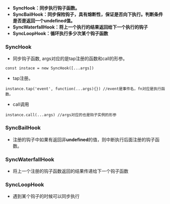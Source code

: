 - **SyncHook：同步执行钩子函数。**
- **SyncBailHook：同步保险钩子，具有熔断性，保证是否向下执行。判断条件是否是返回一个undefined值。**
- **SyncWaterfallHook：将上一个执行的结果返回给下一个执行的钩子**
- **SyncLoopHook：循环执行多少次某个钩子函数**

### SyncHook
- 同步钩子函数, args对应的是tap注册的函数和call的形参。
```
const instace = new SyncHook([...args])
```
- tap注册。
```
instance.tap('event', function(...args){}) //event是事件名，fn对应是执行函数。
```
- call调用
```
instance.call(...args) //args对应的也是钩子实例的形参
```

### SyncBailHook
- 注册的钩子中如果有返回非**undefined**的值，则中断执行后面注册的钩子函数。

### SyncWaterfallHook
- 将上一个注册的钩子函数返回的结果传递给下一个钩子函数

### SyncLoopHook
- 遇到某个钩子的时候可以同步执行